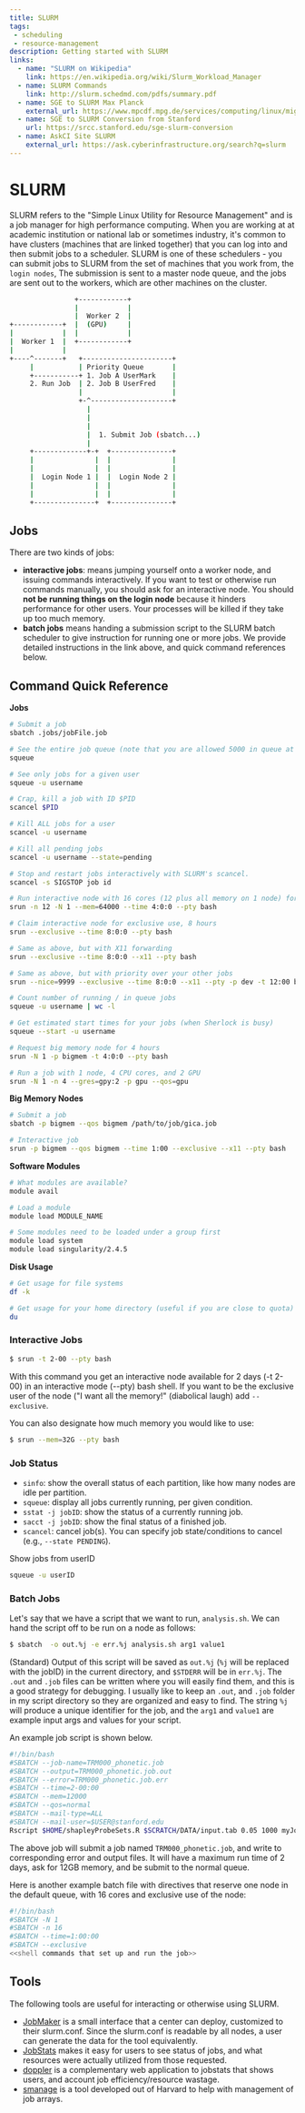 ```yaml
---
title: SLURM
tags: 
 - scheduling
 - resource-management
description: Getting started with SLURM
links:
  - name: "SLURM on Wikipedia"
    link: https://en.wikipedia.org/wiki/Slurm_Workload_Manager
  - name: SLURM Commands
    link: http://slurm.schedmd.com/pdfs/summary.pdf
  - name: SGE to SLURM Max Planck
    external_url: https://www.mpcdf.mpg.de/services/computing/linux/migration-from-sge-to-slurm
  - name: SGE to SLURM Conversion from Stanford
    url: https://srcc.stanford.edu/sge-slurm-conversion
  - name: AskCI Site SLURM
    external_url: https://ask.cyberinfrastructure.org/search?q=slurm
---
```


# SLURM

SLURM refers to the "Simple Linux Utility for Resource Management" and is a job manager for high performance computing.
When you are working at at academic institution or national lab or sometimes industry, it's common to have clusters (machines that are linked
together) that you can log into and then submit jobs to a scheduler. SLURM is one of these schedulers - you can submit jobs to SLURM from the set of machines that you work from, the `login nodes`, The submission is sent to a master node queue, and the jobs are sent out to the workers, which are other machines on the cluster.

```bash
                +------------+
                |            |
                |  Worker 2  |
+------------+  |  (GPU)     |
|            |  |            |
|  Worker 1  |  +------------+
|            |
+----^-------+   +----------------------+
     |           | Priority Queue       |
     +-----------+ 1. Job A UserMark    |
     2. Run Job  | 2. Job B UserFred    |
                 |                      |
                 +-^--------------------+
                   |
                   |
                   |
                   |  1. Submit Job (sbatch...)
                   |
     +-------------+-+  +---------------+
     |               |  |               |
     |               |  |               |
     |  Login Node 1 |  |  Login Node 2 |
     |               |  |               |
     |               |  |               |
     +---------------+  +---------------+
```

## Jobs

There are two kinds of jobs:

 - **interactive jobs**: means jumping yourself onto a worker node, and issuing commands interactively. If you want to test or otherwise run commands manually, you should ask for an interactive node. You should **not be running things on the login node** because it hinders performance for other users. Your processes will be killed if they take up too much memory.
 - **batch jobs** means handing a submission script to the SLURM batch scheduler to give instruction for running one or more jobs. We provide detailed instructions in the link above, and quick command references below.


## Command Quick Reference

**Jobs**

```bash
# Submit a job
sbatch .jobs/jobFile.job

# See the entire job queue (note that you are allowed 5000 in queue at once)
squeue

# See only jobs for a given user
squeue -u username

# Crap, kill a job with ID $PID
scancel $PID

# Kill ALL jobs for a user
scancel -u username

# Kill all pending jobs
scancel -u username --state=pending

# Stop and restart jobs interactively with SLURM's scancel.
scancel -s SIGSTOP job id

# Run interactive node with 16 cores (12 plus all memory on 1 node) for 4 hours:
srun -n 12 -N 1 --mem=64000 --time 4:0:0 --pty bash

# Claim interactive node for exclusive use, 8 hours
srun --exclusive --time 8:0:0 --pty bash

# Same as above, but with X11 forwarding
srun --exclusive --time 8:0:0 --x11 --pty bash

# Same as above, but with priority over your other jobs
srun --nice=9999 --exclusive --time 8:0:0 --x11 --pty -p dev -t 12:00 bash

# Count number of running / in queue jobs
squeue -u username | wc -l

# Get estimated start times for your jobs (when Sherlock is busy)
squeue --start -u username

# Request big memory node for 4 hours
srun -N 1 -p bigmem -t 4:0:0 --pty bash

# Run a job with 1 node, 4 CPU cores, and 2 GPU
srun -N 1 -n 4 --gres=gpy:2 -p gpu --qos=gpu
```

**Big Memory Nodes**

```bash
# Submit a job
sbatch -p bigmem --qos bigmem /path/to/job/gica.job

# Interactive job
srun -p bigmem --qos bigmem --time 1:00 --exclusive --x11 --pty bash
```

**Software Modules**

```bash
# What modules are available?
module avail

# Load a module
module load MODULE_NAME

# Some modules need to be loaded under a group first
module load system
module load singularity/2.4.5
```

**Disk Usage**

```bash
# Get usage for file systems
df -k

# Get usage for your home directory (useful if you are close to quota)
du
```

### Interactive Jobs

```bash
$ srun -t 2-00 --pty bash
```

With this command you get an interactive node available for 2 days (-t 2-00) in an interactive mode (--pty) 
bash shell. If you want to be the exclusive user of the node ("I want all the memory!" (diabolical laugh) add `--exclusive`.

You can also designate how much memory you would like to use:

```bash
$ srun --mem=32G --pty bash
```

### Job Status

- `sinfo`: show the overall status of each partition, like how many nodes are idle per partition.
- `squeue`: display all jobs currently running, per given condition.
- `sstat -j jobID`: show the status of a currently running job.
- `sacct -j jobID`: show the final status of a finished job.
- `scancel`: cancel job(s). You can specify job state/conditions to cancel (e.g., `--state PENDING`).

Show jobs from userID
```bash
squeue -u userID
```

### Batch Jobs

Let's say that we have a script that we want to run, `analysis.sh`. We can hand the
script off to be run on a node as follows:

```bash
$ sbatch  -o out.%j -e err.%j analysis.sh arg1 value1
```

(Standard) Output of this script will be saved as `out.%j` (`%j` will be replaced with the jobID) 
in the current directory, and `$STDERR` will be in `err.%j`.
The `.out` and `.job` files can be written where you will easily find them, and this is a good
strategy for debugging. I usually like to keep an `.out`, and `.job` folder in my script directory
so they are organized and easy to find. The string `%j` will produce a unique identifier for the job, and the
`arg1` and `value1` are example input args and values for your script.

An example job script is shown below.

```bash
#!/bin/bash
#SBATCH --job-name=TRM000_phonetic.job
#SBATCH --output=TRM000_phonetic.job.out
#SBATCH --error=TRM000_phonetic.job.err
#SBATCH --time=2-00:00
#SBATCH --mem=12000
#SBATCH --qos=normal
#SBATCH --mail-type=ALL
#SBATCH --mail-user=$USER@stanford.edu
Rscript $HOME/shapleyProbeSets.R $SCRATCH/DATA/input.tab 0.05 1000 myJob.R
```

The above job will submit a job named `TRM000_phonetic.job`, and write to corresponding error and output files. It will
have a maximum run time of 2 days, ask for 12GB memory, and be submit to the normal queue.

Here is another example batch file with directives that reserve one node in the default queue, with 16 cores and exclusive use of the node:

```bash
#!/bin/bash
#SBATCH -N 1
#SBATCH -n 16
#SBATCH --time=1:00:00
#SBATCH --exclusive
<<shell commands that set up and run the job>>
```

## Tools

<span id='question-what-tools-exist-to-help-with-using-slurm'></span> The following tools are useful for interacting or otherwise using SLURM.

 - [JobMaker](https://researchapps.github.io/job-maker/) is a small interface that a center can deploy, customized to their slurm.conf. Since the slurm.conf is readable by all nodes, a user can generate the data for the tool equivalently. 
 - [JobStats](https://github.com/nauhpc/jobstats) makes it easy for users to see status of jobs, and what resources were actually utilized from those requested.
  - [doppler](https://github.com/nauhpc/doppler) is a complementary web application to jobstats that shows users, and account job efficiency/resource wastage.
 - [smanage](https://vsoch.github.io/lessons/smanage/) is a tool developed out of Harvard to help with management of job arrays.

